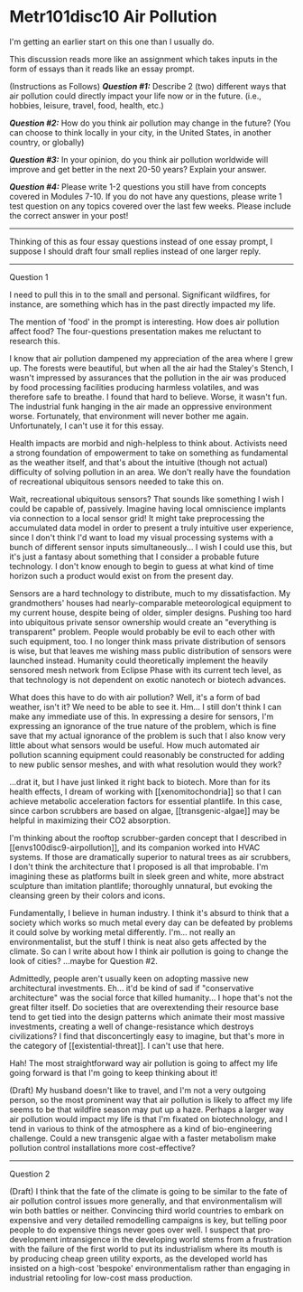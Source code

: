 # Metr101disc10 Air Pollution

I'm getting an earlier start on this one than I usually do.

This discussion reads more like an assignment which takes inputs in the form of essays than it reads like an essay prompt.

(Instructions as Follows)
**_Question #1:_** Describe 2 (two) different ways that air pollution could directly impact your life now or in the future. (i.e., hobbies, leisure, travel, food, health, etc.) 

**_Question #2:_** How do you think air pollution may change in the future? (You can choose to think locally in your city, in the United States, in another country, or globally) 

**_Question #3:_** In your opinion, do you think air pollution worldwide will improve and get better in the next 20-50 years? Explain your answer. 

**_Question #4:_** Please write 1-2 questions you still have from concepts covered in Modules 7-10. If you do not have any questions, please write 1 test question on any topics covered over the last few weeks. Please include the correct answer in your post!

---
Thinking of this as four essay questions instead of one essay prompt, I suppose I should draft four small replies instead of one larger reply.

---
Question 1

I need to pull this in to the small and personal.  Significant wildfires, for instance, are something which has in the past directly impacted my life.

The mention of 'food' in the prompt is interesting.  How does air pollution affect food?  The four-questions presentation makes me reluctant to research this.

I know that air pollution dampened my appreciation of the area where I grew up.  The forests were beautiful, but when all the air had the Staley's Stench, I wasn't impressed by assurances that the pollution in the air was produced by food processing facilities producing harmless volatiles, and was therefore safe to breathe.  I found that hard to believe.  Worse, it wasn't fun.  The industrial funk hanging in the air made an oppressive environment worse.  Fortunately, that environment will never bother me again.  Unfortunately, I can't use it for this essay.

Health impacts are morbid and nigh-helpless to think about.  Activists need a strong foundation of empowerment to take on something as fundamental as the weather itself, and that's about the intuitive (though not actual) difficulty of solving pollution in an area.  We don't really have the foundation of recreational ubiquitous sensors needed to take this on.

Wait, recreational ubiquitous sensors?  That sounds like something I wish I could be capable of, passively.  Imagine having local omniscience implants via connection to a local sensor grid!  It might take preprocessing the accumulated data model in order to present a truly intuitive user experience, since I don't think I'd want to load my visual processing systems with a bunch of different sensor inputs simultaneously...  I wish I could use this, but it's just a fantasy about something that I consider a probable future technology.  I don't know enough to begin to guess at what kind of time horizon such a product would exist on from the present day.

Sensors are a hard technology to distribute, much to my dissatisfaction.  My grandmothers' houses had nearly-comparable meteorological equipment to my current house, despite being of older, simpler designs.  Pushing too hard into ubiquitous private sensor ownership would create an "everything is transparent" problem.  People would probably be evil to each other with such equipment, too.  I no longer think mass private distribution of sensors is wise, but that leaves me wishing mass public distribution of sensors were launched instead.  Humanity could theoretically implement the heavily sensored mesh network from Eclipse Phase with its current tech level, as that technology is not dependent on exotic nanotech or biotech advances.

What does this have to do with air pollution?  Well, it's a form of bad weather, isn't it?  We need to be able to see it.  Hm...  I still don't think I can make any immediate use of this.  In expressing a desire for sensors, I'm expressing an ignorance of the true nature of the problem, which is fine save that my actual ignorance of the problem is such that I also know very little about what sensors would be useful.  How much automated air pollution scanning equipment could reasonably be constructed for adding to new public sensor meshes, and with what resolution would they work?

...drat it, but I have just linked it right back to biotech.  More than for its health effects, I dream of working with [[xenomitochondria]] so that I can achieve metabolic acceleration factors for essential plantlife.  In this case, since carbon scrubbers are based on algae, [[transgenic-algae]] may be helpful in maximizing their CO2 absorption.

I'm thinking about the rooftop scrubber-garden concept that I described in [[envs100disc9-airpollution]], and its companion worked into HVAC systems.  If those are dramatically superior to natural trees as air scrubbers, I don't think the architecture that I proposed is all that improbable.  I'm imagining these as platforms built in sleek green and white, more abstract sculpture than imitation plantlife; thoroughly unnatural, but evoking the cleansing green by their colors and icons.

Fundamentally, I believe in human industry.  I think it's absurd to think that a society which works so much metal every day can be defeated by problems it could solve by working metal differently.  I'm... not really an environmentalist, but the stuff I think is neat also gets affected by the climate.  So can I write about how I think air pollution is going to change the look of cities?  ...maybe for Question #2.

Admittedly, people aren't usually keen on adopting massive new architectural investments.  Eh...  it'd be kind of sad if "conservative architecture" was the social force that killed humanity...  I hope that's not the great filter itself.  Do societies that are overextending their resource base tend to get tied into the design patterns which animate their most massive investments, creating a well of change-resistance which destroys civilizations?  I find that disconcertingly easy to imagine, but that's more in the category of [[existential-threat]].  I can't use that here.

Hah!  The most straightforward way air pollution is going to affect my life going forward is that I'm going to keep thinking about it!

(Draft)
My husband doesn't like to travel, and I'm not a very outgoing person, so the most prominent way that air pollution is likely to affect my life seems to be that wildfire season may put up a haze.  Perhaps a larger way air pollution would impact my life is that I'm fixated on biotechnology, and I tend in various to think of the atmosphere as a kind of bio-engineering challenge.  Could a new transgenic algae with a faster metabolism make pollution control installations more cost-effective?

---
Question 2

(Draft)
I think that the fate of the climate is going to be similar to the fate of air pollution control issues more generally, and that environmentalism will win both battles or neither.  Convincing third world countries to embark on expensive and very detailed remodelling campaigns is key, but telling poor people to do expensive things never goes over well.  I suspect that pro-development intransigence in the developing world stems from a frustration with the failure of the first world to put its industrialism where its mouth is by producing cheap green utility exports, as the developed world has insisted on a high-cost 'bespoke' environmentalism rather than engaging in industrial retooling for low-cost mass production.